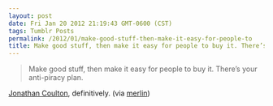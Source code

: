 ```yaml
---
layout: post
date: Fri Jan 20 2012 21:19:43 GMT-0600 (CST)
tags: Tumblr Posts
permalink: /2012/01/make-good-stuff-then-make-it-easy-for-people-to
title: Make good stuff, then make it easy for people to buy it. There’s your anti-piracy plan.
---
```


> Make good stuff, then make it easy for people to buy it. There’s your anti-piracy plan.

[Jonathan Coulton](http://www.jonathancoulton.com/2012/01/21/megaupload/), definitively. (via [merlin](http://www.kungfugrippe.com/))
